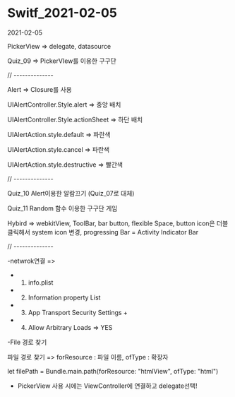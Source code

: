 # Switf_2021-02-05

2021-02-05

PickerView => delegate, datasource

Quiz_09 => PickerVIew를 이용한 구구단

// --------------

Alert => Closure를 사용

UIAlertController.Style.alert => 중앙 배치

UIAlertController.Style.actionSheet => 하단 배치
            
UIAlertAction.style.default => 파란색

UIAlertAction.style.cancel => 파란색

UIAlertAction.style.destructive => 빨간색

// --------------

Quiz_10 Alert이용한 알람끄기 (Quiz_07로 대체)

Quiz_11 Random 함수 이용한 구구단 게임

Hybird => webkitView, ToolBar, bar button, flexible Space, button icon은  더블클릭해서 system icon 변경, progressing Bar = Activity Indicator Bar

// --------------

-netwrok연결 =>

- 1. info.plist

- 2. Information property List 

- 3. App Transport Security Settings +

- 4. Allow Arbitrary Loads => YES

-File 경로 찾기

파일 경로 찾기 => forResource : 파일 이름, ofType : 확장자

 let filePath = Bundle.main.path(forResource: "htmlView", ofType: "html")
 
- PickerView 사용 시에는 ViewController에 연결하고 delegate선택!
